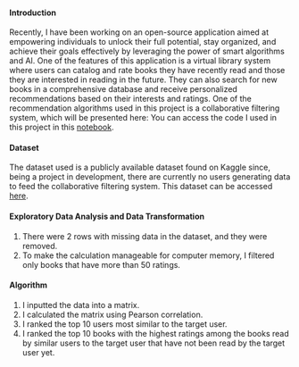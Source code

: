 #### Introduction

Recently, I have been working on an open-source application aimed at empowering individuals to unlock their full potential, stay organized, and achieve their goals effectively by leveraging the power of smart algorithms and AI. One of the features of this application is a virtual library system where users can catalog and rate books they have recently read and those they are interested in reading in the future. They can also search for new books in a comprehensive database and receive personalized recommendations based on their interests and ratings. One of the recommendation algorithms used in this project is a collaborative filtering system, which will be presented here:
You can access the code I used in this project in this [notebook]().

#### Dataset

The dataset used is a publicly available dataset found on Kaggle since, being a project in development, there are currently no users generating data to feed the collaborative filtering system. This dataset can be accessed [here]().

#### Exploratory Data Analysis and Data Transformation

1. There were 2 rows with missing data in the dataset, and they were removed.
2. To make the calculation manageable for computer memory, I filtered only books that have more than 50 ratings.

#### Algorithm

1. I inputted the data into a matrix.
2. I calculated the matrix using Pearson correlation.
3. I ranked the top 10 users most similar to the target user.
4. I ranked the top 10 books with the highest ratings among the books read by similar users to the target user that have not been read by the target user yet.



